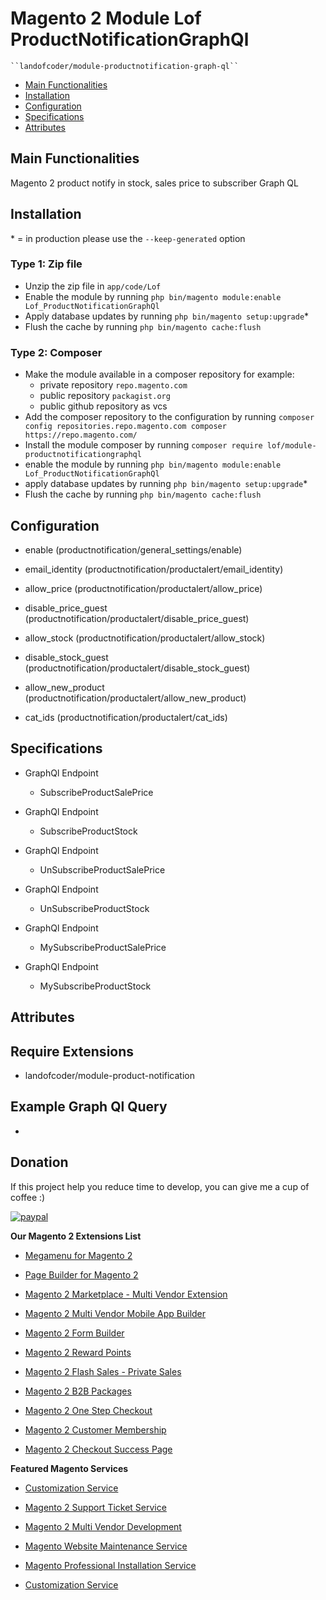 # Magento 2 Module Lof ProductNotificationGraphQl

    ``landofcoder/module-productnotification-graph-ql``

 - [Main Functionalities](#markdown-header-main-functionalities)
 - [Installation](#markdown-header-installation)
 - [Configuration](#markdown-header-configuration)
 - [Specifications](#markdown-header-specifications)
 - [Attributes](#markdown-header-attributes)


## Main Functionalities
Magento 2 product notify in stock, sales price to subscriber Graph QL

## Installation
\* = in production please use the `--keep-generated` option

### Type 1: Zip file

 - Unzip the zip file in `app/code/Lof`
 - Enable the module by running `php bin/magento module:enable Lof_ProductNotificationGraphQl`
 - Apply database updates by running `php bin/magento setup:upgrade`\*
 - Flush the cache by running `php bin/magento cache:flush`

### Type 2: Composer

 - Make the module available in a composer repository for example:
    - private repository `repo.magento.com`
    - public repository `packagist.org`
    - public github repository as vcs
 - Add the composer repository to the configuration by running `composer config repositories.repo.magento.com composer https://repo.magento.com/`
 - Install the module composer by running `composer require lof/module-productnotificationgraphql`
 - enable the module by running `php bin/magento module:enable Lof_ProductNotificationGraphQl`
 - apply database updates by running `php bin/magento setup:upgrade`\*
 - Flush the cache by running `php bin/magento cache:flush`


## Configuration

 - enable (productnotification/general_settings/enable)

 - email_identity (productnotification/productalert/email_identity)

 - allow_price (productnotification/productalert/allow_price)

 - disable_price_guest (productnotification/productalert/disable_price_guest)

 - allow_stock (productnotification/productalert/allow_stock)

 - disable_stock_guest (productnotification/productalert/disable_stock_guest)

 - allow_new_product (productnotification/productalert/allow_new_product)

 - cat_ids (productnotification/productalert/cat_ids)


## Specifications

 - GraphQl Endpoint
	- SubscribeProductSalePrice

 - GraphQl Endpoint
	- SubscribeProductStock

 - GraphQl Endpoint
	- UnSubscribeProductSalePrice

 - GraphQl Endpoint
	- UnSubscribeProductStock

 - GraphQl Endpoint
	- MySubscribeProductSalePrice

 - GraphQl Endpoint
	- MySubscribeProductStock


## Attributes

## Require Extensions
- landofcoder/module-product-notification

## Example Graph Ql Query
- 
## Donation

If this project help you reduce time to develop, you can give me a cup of coffee :) 

[![paypal](https://www.paypalobjects.com/en_US/i/btn/btn_donateCC_LG.gif)](https://www.paypal.com/paypalme/allorderdesk)


**Our Magento 2 Extensions List**
* [Megamenu for Magento 2](https://landofcoder.com/magento-2-mega-menu-pro.html/)

* [Page Builder for Magento 2](https://landofcoder.com/magento-2-page-builder.html/)

* [Magento 2 Marketplace - Multi Vendor Extension](https://landofcoder.com/magento-2-marketplace-extension.html/)

* [Magento 2 Multi Vendor Mobile App Builder](https://landofcoder.com/magento-2-multi-vendor-mobile-app.html/)

* [Magento 2 Form Builder](https://landofcoder.com/magento-2-form-builder.html/)

* [Magento 2 Reward Points](https://landofcoder.com/magento-2-reward-points.html/)

* [Magento 2 Flash Sales - Private Sales](https://landofcoder.com/magento-2-flash-sale.html)

* [Magento 2 B2B Packages](https://landofcoder.com/magento-2-b2b-extension-package.html)

* [Magento 2 One Step Checkout](https://landofcoder.com/magento-2-one-step-checkout.html/)

* [Magento 2 Customer Membership](https://landofcoder.com/magento-2-membership-extension.html/)

* [Magento 2 Checkout Success Page](https://landofcoder.com/magento-2-checkout-success-page.html/)


**Featured Magento Services**

* [Customization Service](https://landofcoder.com/magento-2-create-online-store/)

* [Magento 2 Support Ticket Service](https://landofcoder.com/magento-support-ticket.html/)

* [Magento 2 Multi Vendor Development](https://landofcoder.com/magento-2-create-marketplace/)

* [Magento Website Maintenance Service](https://landofcoder.com/magento-2-customization-service/)

* [Magento Professional Installation Service](https://landofcoder.com/magento-2-installation-service.html)

* [Customization Service](https://landofcoder.com/magento-customization-service.html)





